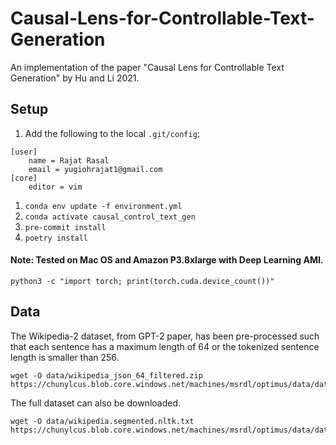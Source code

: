 # Causal-Lens-for-Controllable-Text-Generation
An implementation of the paper "Causal Lens for Controllable Text Generation" by Hu and Li 2021.

## Setup

1. Add the following to the local `.git/config`:
```
[user]
    name = Rajat Rasal
    email = yugiohrajat1@gmail.com
[core]
    editor = vim
```
1. `conda env update -f environment.yml`
1. `conda activate causal_control_text_gen`
1. `pre-commit install`
1. `poetry install`

#### Note: Tested on Mac OS and Amazon P3.8xlarge with Deep Learning AMI.
```
python3 -c "import torch; print(torch.cuda.device_count())"
```

## Data

The Wikipedia-2 dataset, from GPT-2 paper, has been pre-processed such that each sentence has a maximum length of 64 or the tokenized sentence length is smaller than 256.

```
wget -O data/wikipedia_json_64_filtered.zip https://chunylcus.blob.core.windows.net/machines/msrdl/optimus/data/datasets/wikipedia_json_64_filtered.zip
```

The full dataset can also be downloaded.
```
wget -O data/wikipedia.segmented.nltk.txt https://chunylcus.blob.core.windows.net/machines/msrdl/optimus/data/datasets/wikipedia.segmented.nltk.txt
```
